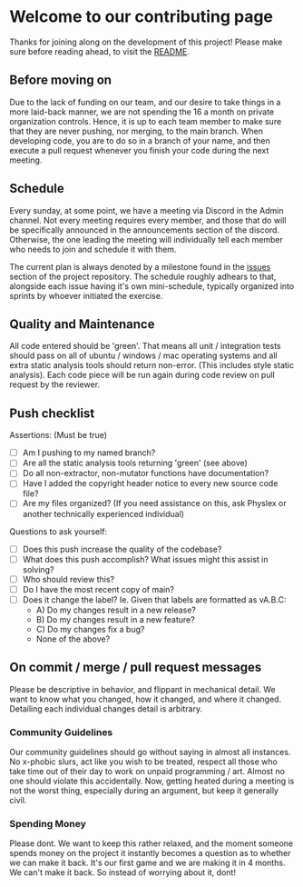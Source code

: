 # Welcome to our contributing page
Thanks for joining along on the development of this project! Please make sure before reading ahead, to visit the [README](https://github.com/Physlex/UnnamedProject/blob/main/docs/README.md).

## Before moving on
Due to the lack of funding on our team, and our desire to take things in a more laid-back manner, we are not spending the 16 a month on private organization controls. Hence, it is up to each team member to make sure that they are never pushing, nor merging, to the main branch. When developing code, you are to do so in a branch of your name, and then execute a pull request whenever you finish your code during the next meeting.

## Schedule
Every sunday, at some point, we have a meeting via Discord in the Admin channel. Not every meeting requires every member, and those that do will be specifically announced in the announcements section of the discord. Otherwise, the one leading the meeting will individually tell each member who needs to join and schedule it with them.

The current plan is always denoted by a milestone found in the [issues](https://github.com/Physlex/UnnamedProject/issues) section of the project repository. The schedule roughly adhears to that, alongside each issue having it's own mini-schedule, typically organized into sprints by whoever initiated the exercise.

## Quality and Maintenance
All code entered should be 'green'. That means all unit / integration tests should pass on all of ubuntu / windows / mac operating systems and all extra static analysis tools should return non-error. (This includes style static analysis). Each code piece will be run again during code review on pull request by the reviewer. 

## Push checklist
Assertions: (Must be true)
- [ ] Am I pushing to my named branch?
- [ ] Are all the static analysis tools returning 'green' (see above)
- [ ] Do all non-extractor, non-mutator functions have documentation?
- [ ] Have I added the copyright header notice to every new source code file?
- [ ] Are my files organized? (If you need assistance on this, ask Physlex or another technically experienced individual)

Questions to ask yourself:
- [ ] Does this push increase the quality of the codebase?
- [ ] What does this push accomplish? What issues might this assist in solving?
- [ ] Who should review this?
- [ ] Do I have the most recent copy of main?
- [ ] Does it change the label? Ie. Given that labels are formatted as vA.B.C:
    - A) Do my changes result in a new release?
    - B) Do my changes result in a new feature?
    - C) Do my changes fix a bug?
    - None of the above?

## On commit / merge / pull request messages
Please be descriptive in behavior, and flippant in mechanical detail. We want to know what you changed, how it changed, and where it changed. Detailing each individual changes detail is arbitrary.

### Community Guidelines
Our community guidelines should go without saying in almost all instances. No x-phobic slurs, act like you wish to be treated, respect all those who take time out of their day to work on unpaid programming / art. Almost no one should violate this accidentally. Now, getting heated during a meeting is not the worst thing, especially during an argument, but keep it generally civil.

### Spending Money
Please dont. We want to keep this rather relaxed, and the moment someone spends money on the project it instantly becomes a question as to whether we can make it back. It's our first game and we are making it in 4 months. We can't make it back. So instead of worrying about it, dont!
